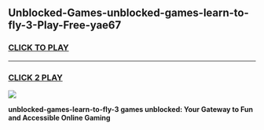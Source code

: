 
## Unblocked-Games-unblocked-games-learn-to-fly-3-Play-Free-yae67
<h3>
<a href="https://premium76.site?title=unblocked-games-learn-to-fly-3&ref=15A">CLICK TO PLAY</a></h3>
<hr>

<h3>
<a href="https://premium76.site?title=unblocked-games-learn-to-fly-3&ref=15A">CLICK 2 PLAY</a>
  
</h3>

<a href="https://premium76.site?title=unblocked-games-learn-to-fly-3&ref=15A"><img src="https://clearcache.store/games.png"></a>


**unblocked-games-learn-to-fly-3 games unblocked: Your Gateway to Fun and Accessible Online Gaming**
